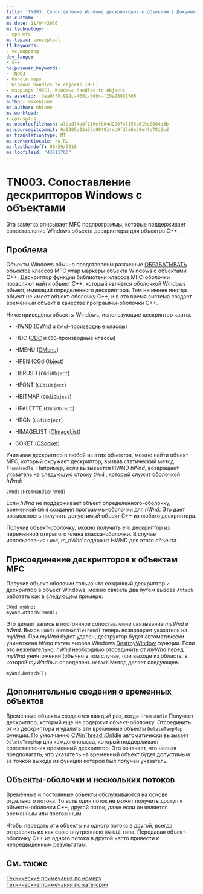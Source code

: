 ```yaml
---
title: 'TN003: Сопоставление Windows дескрипторов к объектам | Документация Майкрософт'
ms.custom: ''
ms.date: 11/04/2016
ms.technology:
- cpp-mfc
ms.topic: conceptual
f1_keywords:
- vc.mapping
dev_langs:
- C++
helpviewer_keywords:
- TN003
- handle maps
- Windows handles to objects [MFC]
- mappings [MFC], Windows handles to objects
ms.assetid: fbea9f38-992c-4091-8dbc-f29e288617d6
author: mikeblome
ms.author: mblome
ms.workload:
- cplusplus
ms.openlocfilehash: a7dbd74a8f216efb64d220747155a619d2084b3b
ms.sourcegitcommit: 9a0905c03a73c904014ec9fd3d6e59e4fa7813cd
ms.translationtype: MT
ms.contentlocale: ru-RU
ms.lasthandoff: 08/29/2018
ms.locfileid: "43211766"
---
```

# <a name="tn003-mapping-of-windows-handles-to-objects"></a>TN003. Сопоставление дескрипторов Windows с объектами
Эта заметка описывает MFC подпрограммы, которые поддерживает сопоставление Windows объекта дескрипторы для объектов C++.  
  
## <a name="the-problem"></a>Проблема  
 Объекты Windows обычно представлены различные [ОБРАБАТЫВАТЬ](/windows/desktop/WinProg/windows-data-types) объектов классов MFC wrap маркеры объекта Windows с объектами C++. Дескриптор функции библиотеки классов MFC-оболочки позволяют найти объект C++, который является оболочкой Windows объект, имеющий определенного дескриптора. Тем не менее иногда объект не имеет объект-оболочку C++, и в это время система создает временный объект в качестве программы-оболочки C++.  
  
 Ниже приведены объекты Windows, использующие дескриптор карты.  
  
-   HWND ([CWnd](../mfc/reference/cwnd-class.md) и `CWnd`-производные классы)  
  
-   HDC ([CDC](../mfc/reference/cdc-class.md) и `CDC`-производные классы)  
  
-   HMENU ([CMenu](../mfc/reference/cmenu-class.md))  
  
-   HPEN ([CGdiObject](../mfc/reference/cgdiobject-class.md))  
  
-   HBRUSH (`CGdiObject`)  
  
-   HFONT (`CGdiObject`)  
  
-   HBITMAP (`CGdiObject`)  
  
-   HPALETTE (`CGdiObject`)  
  
-   HRGN (`CGdiObject`)  
  
-   HIMAGELIST ([CImageList](../mfc/reference/cimagelist-class.md))  
  
-   СОКЕТ ([CSocket](../mfc/reference/csocket-class.md))  
  
 Учитывая дескриптор в любой из этих объектов, можно найти объект MFC, который окружает дескриптор, вызвав статический метод `FromHandle`. Например, если вызывается HWND *hWnd*, возвращает указатель на следующую строку `CWnd` , который служит оболочкой *hWnd*:  
  
```  
CWnd::FromHandle(hWnd)  
```  
  
 Если *hWnd* не поддерживает объект определенного-оболочку, временный `CWnd` создания программы-оболочки для *hWnd*. Это дает возможность получить допустимый объект C++ из любого дескриптора.  
  
 Получив объект-оболочку, можно получить его дескриптор из переменной открытого члена класса-оболочки. В случае использования `CWnd`, *m_hWnd* содержит HWND для этого объекта.  
  
## <a name="attaching-handles-to-mfc-objects"></a>Присоединение дескрипторов к объектам MFC  
 Получив объект оболочки только что созданный дескриптор и дескриптор в объект Windows, можно связать два путем вызова `Attach` работать как в следующем примере:  
  
```  
CWnd myWnd;  
myWnd.Attach(hWnd);
```  
  
 Это делает запись в постоянное сопоставление связывание *myWnd* и *hWnd*. Вызов `CWnd::FromHandle(hWnd)` теперь возвращает указатель на *myWnd*. При *myWnd* будет удален, деструктор будет автоматически уничтожена *hWnd* путем вызова Windows [DestroyWindow](https://msdn.microsoft.com/library/windows/desktop/ms632682) функции. Если это нежелательно, *hWnd* необходимо отсоединить от *myWnd* перед *myWnd* уничтожении (обычно в том случае, при выходе из область, в которой *myWnd*был определен). `Detach` Метод делает следующее.  
  
```  
myWnd.Detach();
```  
  
## <a name="more-about-temporary-objects"></a>Дополнительные сведения о временных объектов  
 Временные объекты создаются каждый раз, когда `FromHandle` Получает дескриптор, который еще не содержит объект-оболочку. Отсоединить от их дескриптора и удалить эти временные объекты `DeleteTempMap` функции. По умолчанию [CWinThread::OnIdle](../mfc/reference/cwinthread-class.md#onidle) автоматически вызывает `DeleteTempMap` для каждого класса, который поддерживает сопоставления временный дескриптор. Это означает, что нельзя предполагать, что указатель на временный объект будет допустимым за точкой выхода из функции которой был получен указатель.  
  
## <a name="wrapper-objects-and-multiple-threads"></a>Объекты-оболочки и нескольких потоков  
 Временные и постоянные объекты обслуживаются на основе отдельного потока. То есть один поток не может получить доступ к объекты-оболочки C++, другой поток, даже если он является временным или постоянным.  
  
 Чтобы передать эти объекты из одного потока в другой, всегда отправлять их как свою внутреннюю `HANDLE` типа. Передавая объект-оболочку C++ из одного потока в другой часто привести к непредвиденным результатам.  
  
## <a name="see-also"></a>См. также  
 [Технические примечания по номеру](../mfc/technical-notes-by-number.md)   
 [Технические примечания по категории](../mfc/technical-notes-by-category.md)

